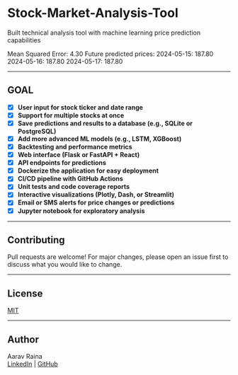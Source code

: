 # Stock-Market-Analysis-Tool
Built technical analysis tool with machine learning price prediction capabilities


Mean Squared Error: 4.30
Future predicted prices:
2024-05-15: 187.80
2024-05-16: 187.80
2024-05-17: 187.80

---

## GOAL

- [x] **User input for stock ticker and date range**
- [x] **Support for multiple stocks at once**
- [x] **Save predictions and results to a database (e.g., SQLite or PostgreSQL)**
- [x] **Add more advanced ML models (e.g., LSTM, XGBoost)**
- [x] **Backtesting and performance metrics**
- [x] **Web interface (Flask or FastAPI + React)**
- [x] **API endpoints for predictions**
- [x] **Dockerize the application for easy deployment**
- [x] **CI/CD pipeline with GitHub Actions**
- [x] **Unit tests and code coverage reports**
- [x] **Interactive visualizations (Plotly, Dash, or Streamlit)**
- [x] **Email or SMS alerts for price changes or predictions**
- [x] **Jupyter notebook for exploratory analysis**

---

## Contributing

Pull requests are welcome! For major changes, please open an issue first to discuss what you would like to change.

---

## License

[MIT](LICENSE)

---

## Author

Aarav Raina  
[LinkedIn](https://linkedin.com/in/aarav-raina) | [GitHub](https://github.com/aaravraina3)
